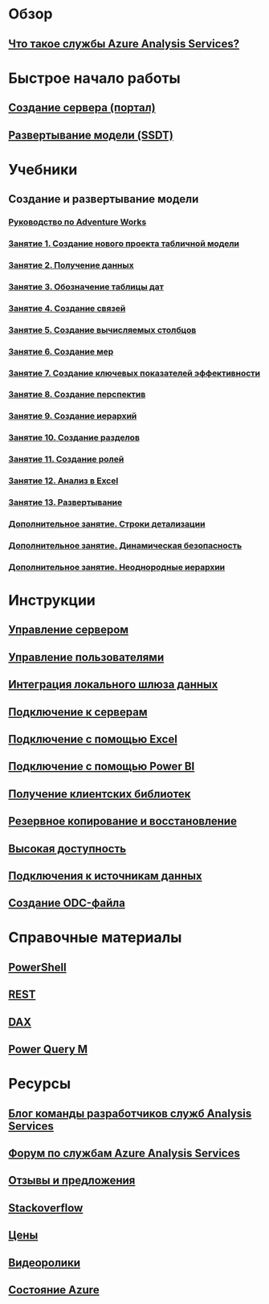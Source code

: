 # Обзор
## [Что такое службы Azure Analysis Services?](analysis-services-overview.md)

# Быстрое начало работы
## [Создание сервера (портал)](analysis-services-create-server.md)
## [Развертывание модели (SSDT)](analysis-services-deploy.md)


# Учебники
## Создание и развертывание модели
### [Руководство по Adventure Works](tutorials/aas-adventure-works-tutorial.md)
### [Занятие 1. Создание нового проекта табличной модели](tutorials/aas-lesson-1-create-a-new-tabular-model-project.md)
### [Занятие 2. Получение данных](tutorials/aas-lesson-2-get-data.md)
### [Занятие 3. Обозначение таблицы дат](tutorials/aas-lesson-3-mark-as-date-table.md) 
### [Занятие 4. Создание связей](tutorials/aas-lesson-4-create-relationships.md) 
### [Занятие 5. Создание вычисляемых столбцов](tutorials/aas-lesson-5-create-calculated-columns.md)
### [Занятие 6. Создание мер](tutorials/aas-lesson-6-create-measures.md)  
### [Занятие 7. Создание ключевых показателей эффективности](tutorials/aas-lesson-7-create-key-performance-indicators.md)  
### [Занятие 8. Создание перспектив](tutorials/aas-lesson-8-create-perspectives.md) 
### [Занятие 9. Создание иерархий](tutorials/aas-lesson-9-create-hierarchies.md)  
### [Занятие 10. Создание разделов](tutorials/aas-lesson-10-create-partitions.md) 
### [Занятие 11. Создание ролей](tutorials/aas-lesson-11-create-roles.md)
### [Занятие 12. Анализ в Excel](tutorials/aas-lesson-12-analyze-in-excel.md)
### [Занятие 13. Развертывание](tutorials/aas-lesson-13-deploy.md)
### [Дополнительное занятие. Строки детализации](tutorials/aas-supplemental-lesson-detail-rows.md)
### [Дополнительное занятие. Динамическая безопасность](tutorials/aas-supplemental-lesson-dynamic-security.md)
### [Дополнительное занятие. Неоднородные иерархии](tutorials/aas-supplemental-lesson-ragged-hierarchies.md)

# Инструкции 
## [Управление сервером](analysis-services-manage.md)
## [Управление пользователями](analysis-services-manage-users.md)
## [Интеграция локального шлюза данных](analysis-services-gateway.md)
## [Подключение к серверам](analysis-services-connect.md)
## [Подключение с помощью Excel](analysis-services-connect-excel.md)
## [Подключение с помощью Power BI](analysis-services-connect-pbi.md)
## [Получение клиентских библиотек](analysis-services-data-providers.md)
## [Резервное копирование и восстановление](analysis-services-backup.md)
## [Высокая доступность](analysis-services-bcdr.md)
## [Подключения к источникам данных](analysis-services-datasource.md)
## [Создание ODC-файла](analysis-services-odc.md)

# Справочные материалы
## [PowerShell](analysis-services-powershell.md)
## [REST](/rest/api/analysisservices)
## [DAX](https://msdn.microsoft.com/library/gg413422.aspx)
## [Power Query M](https://msdn.microsoft.com/library/mt211003.aspx)

# Ресурсы
## [Блог команды разработчиков служб Analysis Services](https://blogs.msdn.microsoft.com/analysisservices/)
## [Форум по службам Azure Analysis Services](https://social.msdn.microsoft.com/Forums/en-US/home?forum=AzureAnalysisServices)
## [Отзывы и предложения](https://feedback.azure.com/forums/556165-azure-analysis-services)
## [Stackoverflow](http://stackoverflow.com/questions/tagged/azure-analysis-services)
## [Цены](https://azure.microsoft.com/pricing/details/analysis-services/)
## [Видеоролики](https://azure.microsoft.com/resources/videos/index/?services=analysis-services&sort=newest)
## [Состояние Azure](https://azure.microsoft.com/status/)

